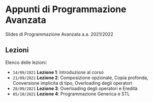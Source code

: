 # Appunti di Programmazione Avanzata

Slides di Programmazione Avanzata a.a. 2021/2022

## Lezioni

Elenco delle lezioni:
- `14/09/2021` **Lezione 1**: Introduzione al corso
- `21/09/2021` **Lezione 2**: Composizione opzionale, Copia profonda, Conversione implicita di tipo, Overloading degli operatori
- `28/09/2021` **Lezione 3**: Overloading degli operatori e Eredità
- `05/10/2021` **Lezione 4**: Programmazione Generica e STL
